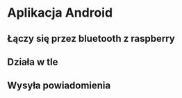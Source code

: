 # Aplikacja Android
## Łączy się przez bluetooth z raspberry
## Działa w tle
## Wysyła powiadomienia
